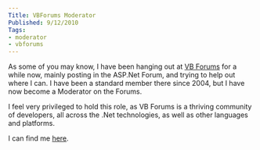 ```yaml
---
Title: VBForums Moderator
Published: 9/12/2010
Tags:
- moderator
- vbforums
---
```


As some of you may know, I have been hanging out at [VB Forums](http://www.vbforums.com/) for a while now, mainly posting in the ASP.Net Forum, and trying to help out where I can. I have been a standard member there since 2004, but I have now become a Moderator on the Forums.

I feel very privileged to hold this role, as VB Forums is a thriving community of developers, all across the .Net technologies, as well as other languages and platforms.

I can find me [here](http://www.vbforums.com/member.php?u=53106).
